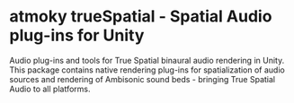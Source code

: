 # atmoky trueSpatial - Spatial Audio plug-ins for Unity

Audio plug-ins and tools for True Spatial binaural audio rendering in Unity. This package contains native rendering plug-ins for spatialization of audio sources and rendering of Ambisonic sound beds - bringing True Spatial Audio to all platforms.
